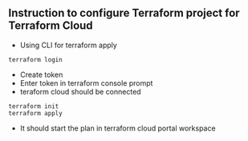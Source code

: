 
## Instruction to configure Terraform project for Terraform Cloud 

- Using CLI for terraform apply 
```
terraform login
```
- Create token 
- Enter token in terraform console prompt
- teraform cloud should be connected

```
terraform init 
terraform apply
```

- It should start the plan in terraform cloud portal workspace 
